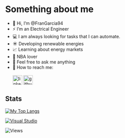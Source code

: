 # Something about me

- 👋 Hi, I’m @FranGarcia94
- ⚡ I’m an Electrical Engineer
- :computer: I am always looking for tasks that I can automate. 
- ☀️ Developing renewable energies
- :chart_with_upwards_trend: Learning about energy markets
- :basketball: NBA lover
- :speech_balloon: Feel free to ask me anything
- 🔗 How to reach me:
<br></br>
 [<img src='https://cdn.jsdelivr.net/npm/simple-icons@3.0.1/icons/linkedin.svg' alt='linkedin' height='30'>](https://www.linkedin.com/in/francisco-jose-garcia-garces/)
 [<img src='https://cdn.jsdelivr.net/npm/simple-icons@3.0.1/icons/github.svg' alt='github' height='30'>](https://github.com/FranGarcia94)

## Stats
[![My Top Langs](https://github-readme-stats.vercel.app/api/top-langs/?username=FranGarcia94&theme=chartreuse-dark&border_radius=5&langs_count=6)](https://github.com/anuraghazra/github-readme-stats)

[![Visual Studio](https://badgen.net/badge/icon/visualstudio?icon=visualstudio&label)](https://visualstudio.microsoft.com)

![Views](https://komarev.com/ghpvc/?username=FranGarcia94&style=plastic&color=blueviolet)
